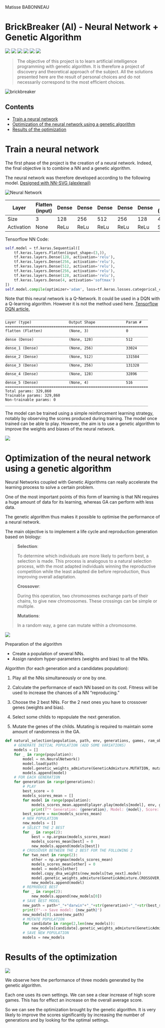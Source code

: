 Matisse BABONNEAU

# BrickBreaker (AI) - Neural Network + Genetic Algorithm

![](https://img.shields.io/static/v1.svg?label=Python&message=Proramming&color=d26667)
![](https://img.shields.io/static/v1.svg?label=Artificial&message=Intelligence&color=cf855b)
![](https://img.shields.io/static/v1.svg?label=AI&message=NeuralNetwork&color=c49058)
![](https://img.shields.io/static/v1.svg?label=AI&message=GeneticAlgorithm&color=b0b451)
![](https://img.shields.io/static/v1.svg?label=Machine&message=Learning&color=68b369)
![](https://img.shields.io/static/v1.svg?label=Deep&message=Learning&color=6066d5)

> The objective of this project is to learn artificial intelligence programming with genetic algorithm. It is therefore a project of discovery and theoretical approach of the subject. All the solutions presented here are the result of personal choices and do not necessarily correspond to the most efficient choices. 

![brickbreaker](https://user-images.githubusercontent.com/32793760/111870562-c09b7000-8985-11eb-9ec2-2378a2a35250.gif)

## Contents

* [Train a neural network](#train-a-neural-network)
* [Optimization of the neural network using a genetic algorithm](#optimization-of-the-neural-network-using-a-genetic-algorithm)
* [Results of the optimization](#results-of-the-optimization)

# Train a neural network

The first phase of the project is the creation of a neural network. Indeed, the final objective is to combine a NN and a genetic algorithm. 

The neural network was therefore developed according to the following model. [Designed with NN-SVG (alexlenail)](http://alexlenail.me/NN-SVG/index.html)

![Neural Network](./assets/nn.svg)

| Layer      | Flatten (input) | Dense | Dense | Dense | Dense | Dense | Dense (output) |
|------------|-----------------|-------|-------|-------|-------|-------|----------------|
| Size       | 3               | 128   | 256   | 512   | 256   | 128   | 4              |
| Activation | None            | ReLu  | ReLu  | ReLu  | ReLu  | ReLu  | SoftMax        |

Tensorflow NN Code:

```python
self.model = tf.keras.Sequential([
    tf.keras.layers.Flatten(input_shape=(3,)),
    tf.keras.layers.Dense(128, activation='relu'),
    tf.keras.layers.Dense(256, activation='relu'),
    tf.keras.layers.Dense(512, activation='relu'),
    tf.keras.layers.Dense(256, activation='relu'),
    tf.keras.layers.Dense(128, activation='relu'),
    tf.keras.layers.Dense(4, activation='softmax')
])
self.model.compile(optimizer='adam', loss=tf.keras.losses.categorical_crossentropy, metrics=['accuracy'])
```

Note that this neural network is a Q-Network. It could be used in a DQN with a Q-learning algorithm. However it is not the method used here. [Tensorflow DQN article.](https://www.tensorflow.org/agents/tutorials/0_intro_rl)

```
_________________________________________________________________
Layer (type)                 Output Shape              Param #   
=================================================================
flatten (Flatten)            (None, 3)                 0         
_________________________________________________________________
dense (Dense)                (None, 128)               512       
_________________________________________________________________
dense_1 (Dense)              (None, 256)               33024     
_________________________________________________________________
dense_2 (Dense)              (None, 512)               131584    
_________________________________________________________________
dense_3 (Dense)              (None, 256)               131328    
_________________________________________________________________
dense_4 (Dense)              (None, 128)               32896     
_________________________________________________________________
dense_5 (Dense)              (None, 4)                 516       
=================================================================
Total params: 329,860
Trainable params: 329,860
Non-trainable params: 0
_________________________________________________________________
```

The model can be trained using a simple reinforcement learning strategy, notably by observing the scores produced during training. The model once trained can be able to play. However, the aim is to use a genetic algorithm to improve the weights and biases of the neural network.

![](./assets/train.png)

# Optimization of the neural network using a genetic algorithm

Neural Networks coupled with Genetic Algorithms can really accelerate the learning process to solve a certain problem. 

One of the most important points of this form of learning is that NN requires a huge amount of data for its learning, whereas GA can perform with less data.

The genetic algorithm thus makes it possible to optimise the performance of a neural network.

The main objective is to implement a life cycle and reproduction generation based on biology: 

> __Selection__:
>
> To determine which individuals are more likely to perform best, a selection is made.
This process is analogous to a natural selection process, with the most adapted individuals winning the reproductive competition while the least adapted die before reproduction, thus improving overall adaptation.
>
>  __Crossover__: 
>
> During this operation, two chromosomes exchange parts of their chains, to give new chromosomes. These crossings can be simple or multiple.
>
> __Mutations__:
>
> In a random way, a gene can mutate within a chromosome.
 
![](./assets/ga.png)

Preparation of the algorithm

* Create a population of several NNs.
* Assign random hyper-parameters (weights and bias) to all the NNs.

Algorithm (for each generation and a candidates population):

1. Play all the NNs simultaneously or one by one.

2. Calculate the performance of each NN based on its cost. Fitness will be used to increase the chances of a NN “reproducing.” 

3. Choose the 2 best NNs. For the 2 next ones you have to crossover genes (weights and bias). 

4. Select some childs to repopulate the next generation.

5. Mutate the genes of the childs. Mutating is required to maintain some amount of randomness in the GA.

```python
def natural_selection(population, path, env, generations, games, ram_obs, mutate_man, mutate_prob, crossover_prob):
    # GENERATE INITIAL POPULATION (ADD SOME VARIATIONS)
    models = []
    for _ in range(population):
        model = nn.NeuralNetwork()
        model.load(path)
        model.genetic_weights_admixture(GeneticAdmixture.MUTATION, mutate_prob, magnitude = mutate_man)
        models.append(model)
    # FOR EACH GENERATION
    for generation in range(generations):
        # PLAY
        best_score = 0
        models_scores_mean = []
        for model in range(population):
            models_scores_mean.append(player.play(models[model], env, games, ram_obs, False, False, True))
            print(f"* Generation: {generation}, Model: {model}, Score: {models_scores_mean[-1]}")
        best_score = max(models_scores_mean)
        # NEW POPULATION
        new_models = []
        # SELECT THE 2 BEST
        for _ in range(2):
            best = np.argmax(models_scores_mean)
            models_scores_mean[best] = 0
            new_models.append(models[best])
        # CROSSOVER BETWEEN THE 2 BEST FOR THE FOLLOWING 2
        for two_next in range(2):
            other = np.argmax(models_scores_mean)
            models_scores_mean[other] = 0
            model = models[other]
            model.copy_dna_weights(new_models[two_next].model)
            model.genetic_weights_admixture(GeneticAdmixture.CROSSOVER, crossover_prob, model = new_models[1 if two_next == 0 else 0].model)
            new_models.append(model)
        # REPRODUCE BEST
        for _ in range(2):
            new_models.append(new_models[0])
        # SAVE BEST MODEL
        new_path = path+"_"+"darwin"+"_"+str(generation)+"_"+str(best_score)
        print(f"--> Save model: {new_path}")
        new_models[0].save(new_path)
        # MUTATE POPULATION
        for candidate in range(2,len(new_models)):
            new_models[candidate].genetic_weights_admixture(GeneticAdmixture.MUTATION, mutate_prob, magnitude=mutate_man)
        # SAVE NEW POPULATION
        models = new_models
```

# Results of the optimization

![](./assets/50games.png)

We observe here the performance of three models generated by the genetic algorithm.

Each one uses its own settings. We can see a clear increase of high score games. This has for effect an increase on the overall average score.

So we can see the optimization brought by the genetic algorithm. It is very likely to improve the scores significantly by increasing the number of generations and by looking for the optimal settings.